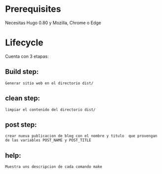 # Prerequisites
Necesitas Hugo 0.80 y Mozilla, Chrome o Edge

# Lifecycle
Cuenta con 3 etapas:
## Build step:
`Generar sitio web en el directorio dist/
`
## clean step:
`limpiar el contenido del directorio dist/
`
## post step:
`crear nueva publicacion de blog con el nombre y titulo  que provengan de las variables POST_NAME y POST_TITLE
`
## help:
`Muestra uns descripcion de cada comando make
`